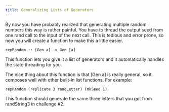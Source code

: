```yaml
---
title: Generalizing Lists of Generators
---
```


By now you have probably realized that generating multiple random numbers this
way is rather painful.  You have to thread the output seed from one rand call
to the input of the next call.  This is tedious and error prone, so now you
will create a function to make this a little easier.

    repRandom :: [Gen a] -> Gen [a]

This function lets you give it a list of generators and it automatically
handles the state threading for you.

The nice thing about this function is that [Gen a] is really general, so it
composes well with other built-in list functions.  For example:

    repRandom (replicate 3 randLetter) (mkSeed 1)

This function should generate the same three letters that you got from
randString3 in challenge #2.

